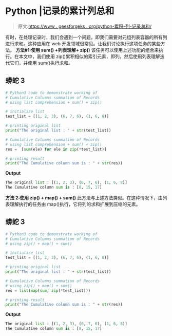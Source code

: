 # Python |记录的累计列总和

> 原文:[https://www . geesforgeks . org/python-累积-列-记录总和/](https://www.geeksforgeeks.org/python-cumulative-columns-summation-of-records/)

有时，在处理记录时，我们会遇到一个问题，即我们需要对元组列表容器的所有列进行求和。这种应用在 web 开发领域很常见。让我们讨论执行这项任务的某些方法。
**方法#1:使用 sum() +列表理解+ zip()**
该任务可以使用上述功能的组合来执行。在本文中，我们使用 zip()累积相似的索引元素，即列，然后使用列表理解迭代它们，并使用 sum()执行求和。

## 蟒蛇 3

```py
# Python3 code to demonstrate working of
# Cumulative Columns summation of Records
# using list comprehension + sum() + zip()

# initialize list
test_list = [(1, 2, 3), (6, 7, 6), (1, 6, 8)]

# printing original list
print("The original list : " + str(test_list))

# Cumulative Columns summation of Records
# using list comprehension + sum() + zip()
res =  [sum(ele) for ele in zip(*test_list)]

# printing result
print("The Cumulative column sum is : " + str(res))
```

**Output**

```py
The original list : [(1, 2, 3), (6, 7, 6), (1, 6, 8)]
The Cumulative column sum is : [8, 15, 17]

```

**方法 2:使用 zip() + map() + sum()**
此方法与上述方法类似。在这种情况下，由列表理解执行的任务由 map()执行，它将列的求和扩展到压缩的元素。

## 蟒蛇 3

```py
# Python3 code to demonstrate working of
# Cumulative Columns summation of Records
# using zip() + map() + sum()

# initialize list
test_list = [(1, 2, 3), (6, 7, 6), (1, 6, 8)]

# printing original list
print("The original list : " + str(test_list))

# Cumulative Columns summation of Records
# using zip() + map() + sum()
res = list(map(sum, zip(*test_list)))

# printing result
print("The Cumulative column sum is : " + str(res))
```

**Output**

```py
The original list : [(1, 2, 3), (6, 7, 6), (1, 6, 8)]
The Cumulative column sum is : [8, 15, 17]

```